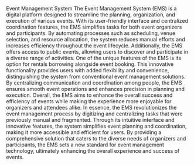 Event Management System
The Event Management System (EMS) is a digital platform designed to streamline the planning, organization, and execution of various events. With its user-friendly interface and centralized coordination features, the EMS simplifies tasks for both event organizers and participants. By automating processes such as scheduling, venue selection, and resource allocation, the system reduces manual efforts and increases efficiency throughout the event lifecycle. Additionally, the EMS offers access to public events, allowing users to discover and participate in a diverse range of activities.
One of the unique features of the EMS is its option for rentals borrowing alongside event booking. This innovative functionality provides users with added flexibility and convenience, distinguishing the system from conventional event management solutions. By centralizing communication and coordination among people, the EMS ensures smooth event operations and enhances precision in planning and execution. Overall, the EMS aims to enhance the overall success and efficiency of events while making the experience more enjoyable for organizers and attendees alike.
In essence, the EMS revolutionizes the event management process by digitizing and centralizing tasks that were previously manual and fragmented. Through its intuitive interface and innovative features, the system simplifies event planning and coordination, making it more accessible and efficient for users. By providing a comprehensive solution that caters to the diverse needs of organizers and participants, the EMS sets a new standard for event management technology, ultimately enhancing the overall experience and success of events.



